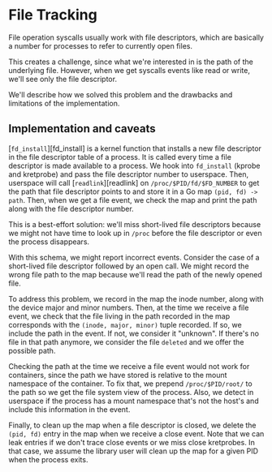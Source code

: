 # File Tracking

File operation syscalls usually work with file descriptors, which are basically
a number for processes to refer to currently open files.

This creates a challenge, since what we're interested in is the path of the
underlying file. However, when we get syscalls events like read or write, we'll
see only the file descriptor.

We'll describe how we solved this problem and the drawbacks and limitations of
the implementation.

## Implementation and caveats

[`fd_install`][fd_install] is a kernel function that installs a new file
descriptor in the file descriptor table of a process. It is called every time a
file descriptor is made available to a process. We hook into `fd_install`
(kprobe and kretprobe) and pass the file descriptor number to userspace. Then,
userspace will call [`readlink`][readlink] on `/proc/$PID/fd/$FD_NUMBER` to get
the path that file descriptor points to and store it in a Go map `(pid, fd) ->
path`. Then, when we get a file event, we check the map and print the path
along with the file descriptor number.

This is a best-effort solution: we'll miss short-lived file descriptors because
we might not have time to look up in `/proc` before the file descriptor or even
the process disappears.

With this schema, we might report incorrect events. Consider the case of a
short-lived file descriptor followed by an open call. We might record the wrong
file path to the map because we'll read the path of the newly opened file.

To address this problem, we record in the map the inode number, along with the
device major and minor numbers. Then, at the time we receive a file event, we
check that the file living in the path recorded in the map corresponds with the
`(inode, major, minor)` tuple recorded. If so, we include the path in the
event. If not, we consider it "unknown". If there's no file in that path
anymore, we consider the file `deleted` and we offer the possible path.

Checking the path at the time we receive a file event would not work for
containers, since the path we have stored is relative to the mount namespace of
the container. To fix that, we prepend `/proc/$PID/root/` to the path so we get
the file system view of the process. Also, we detect in userspace if the
process has a mount namespace that's not the host's and include this
information in the event.

Finally, to clean up the map when a file descriptor is closed, we delete the
`(pid, fd)` entry in the map when we receive a close event. Note that we can
leak entries if we don't trace close events or we miss close kretprobes. In
that case, we assume the library user will clean up the map for a given PID
when the process exits.
